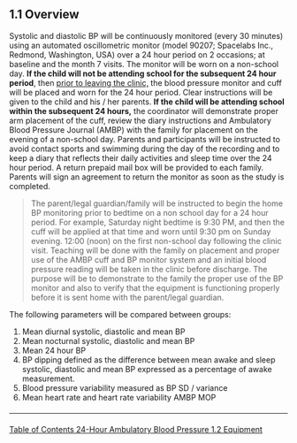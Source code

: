 ## 1.1 Overview

Systolic and diastolic BP will be continuously monitored (every 30 minutes) using an
automated oscillometric monitor (model 90207; Spacelabs Inc., Redmond, Washington,
USA) over a 24 hour period on 2 occasions; at baseline and the month 7 visits. The
monitor will be worn on a non-school day. **If the child will not be attending school for
the subsequent 24 hour period**, then <u>prior to leaving the clinic,</u> the blood pressure
monitor and cuff will be placed and worn for the 24 hour period. Clear instructions will be
given to the child and his / her parents. **If the child will be attending school within the
subsequent 24 hours,** the coordinator will demonstrate proper arm placement of the
cuff, review the diary instructions and Ambulatory Blood Pressure Journal (AMBP) with
the family for placement on the evening of a non-school day. Parents and participants
will be instructed to avoid contact sports and swimming during the day of the recording
and to keep a diary that reflects their daily activities and sleep time over the 24 hour
period. A return prepaid mail box will be provided to each family. Parents will sign an
agreement to return the monitor as soon as the study is completed.


> The parent/legal guardian/family will be instructed to begin the home BP monitoring
> prior to bedtime on a non school day for a 24 hour period. For example, Saturday
> night bedtime is 9:30 PM, and then the cuff will be applied at that time and worn until
> 9:30 pm on Sunday evening. 12:00 (noon) on the first non-school day following the
> clinic visit. Teaching will be done with the family on placement and proper use of the
> AMBP cuff and BP monitor system and an initial blood pressure reading will be taken
> in the clinic before discharge. The purpose will be to demonstrate to the family the
> proper use of the BP monitor and also to verify that the equipment is functioning
> properly before it is sent home with the parent/legal guardian.


The following parameters will be compared between groups:

1. Mean diurnal systolic, diastolic and mean BP
2. Mean nocturnal systolic, diastolic and mean BP
3. Mean 24 hour BP
4. BP dipping defined as the difference between mean awake and sleep
systolic, diastolic and mean BP expressed as a percentage of awake
measurement.
5. Blood pressure variability measured as BP SD / variance
6. Mean heart rate and heart rate variability AMBP MOP


<hr class="soften" style="margin-top: 20px;margin-bottom: 20px;"/>

<div class="center">
<div class="btn-group">
  <a href=":pages_path:/manuals/ambulatory-blood-pressure/1-00-ambp-toc.md" class="btn btn-default">
    <span class="glyphicon glyphicon-chevron-left"></span>
    Table of Contents
  </a>

  <a href=":pages_path:/manuals/ambulatory-blood-pressure" class="btn btn-default">
    <span class="glyphicon glyphicon-chevron-up"></span>
    24-Hour Ambulatory Blood Pressure
  </a>

  <a href=":pages_path:/manuals/ambulatory-blood-pressure/1-02-equipment" class="btn btn-success">
    1.2 Equipment
    <span class="glyphicon glyphicon-chevron-right"></span>
  </a>
</div>
</div>